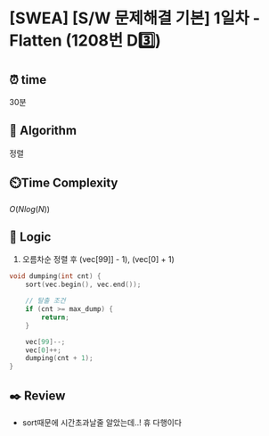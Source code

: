 # [SWEA] [S/W 문제해결 기본] 1일차 - Flatten (1208번 D3️⃣)

## ⏰  **time**

30분

## :pushpin: **Algorithm**

정렬

## ⏲️**Time Complexity**

$O(Nlog(N))$

## :round_pushpin: **Logic**
1. 오름차순 정렬 후 (vec[99]] - 1), (vec[0] + 1)
```cpp
void dumping(int cnt) {
    sort(vec.begin(), vec.end());

    // 탈출 조건
    if (cnt >= max_dump) {
        return;
    }

    vec[99]--;
    vec[0]++;
    dumping(cnt + 1);
}
```

## :black_nib: **Review**
- sort때문에 시간초과날줄 알았는데..! 휴 다행이다
